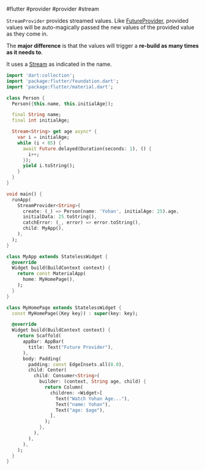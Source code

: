 #flutter #provider #provider #stream 

`StreamProvider` provides streamed values. Like [FutureProvider](/techstack/flutter/FutureProvider.md), provided values will be auto-magically passed the new values of the provided value as they come in.

The **major difference** is that the values will trigger a **re-build as many times as it needs to**.

It uses a [Stream](/techstack/flutter/Stream.md) as indicated in the name.
```dart
import 'dart:collection';
import 'package:flutter/foundation.dart';
import 'package:flutter/material.dart';

class Person {
  Person({this.name, this.initialAge});

  final String name;
  final int initialAge;

  Stream<String> get age async* {
    var i = initialAge;
    while (i < 85) {
      await Future.delayed(Duration(seconds: 1), () {
        i++;
      });
      yield i.toString();
    }
  }
}

void main() {
  runApp(
    StreamProvider<String>(
      create: (_) => Person(name: 'Yohan', initialAge: 25).age,
      initialData: 25.toString(),
      catchError: (_, error) => error.toString(),
      child: MyApp(),
    ),
  );
}

class MyApp extends StatelessWidget {
  @override
  Widget build(BuildContext context) {
    return const MaterialApp(
      home: MyHomePage(),
    );
  }
}

class MyHomePage extends StatelessWidget {
  const MyHomePage({Key key}) : super(key: key);

  @override
  Widget build(BuildContext context) {
    return Scaffold(
      appBar: AppBar(
        title: Text("Future Provider"),
      ),
      body: Padding(
        padding: const EdgeInsets.all(8.0),
        child: Center(
          child: Consumer<String>(
            builder: (context, String age, child) {
              return Column(
                children: <Widget>[
                  Text("Watch Yohan Age..."),
                  Text("name: Yohan"),
                  Text("age: $age"),
                ],
              );
            },
          ),
        ),
      ),
    );
  }
}

```